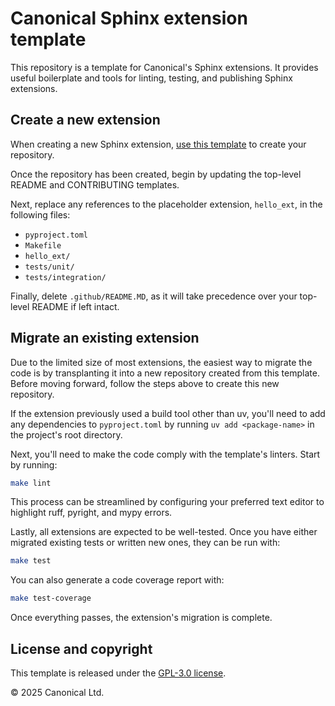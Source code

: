 # Canonical Sphinx extension template

This repository is a template for Canonical's Sphinx extensions. It provides useful
boilerplate and tools for linting, testing, and publishing Sphinx extensions.

## Create a new extension

When creating a new Sphinx extension, [use this
template](https://docs.github.com/en/repositories/creating-and-managing-repositories/creating-a-repository-from-a-template)
to create your repository.

Once the repository has been created, begin by updating the top-level README and
CONTRIBUTING templates.

Next, replace any references to the placeholder extension, `hello_ext`, in the following
files:

- `pyproject.toml`
- `Makefile`
- `hello_ext/`
- `tests/unit/`
- `tests/integration/`

Finally, delete `.github/README.MD`, as it will take precedence over your top-level
README if left intact.

## Migrate an existing extension

Due to the limited size of most extensions, the easiest way to migrate the code is by
transplanting it into a new repository created from this template. Before moving
forward, follow the steps above to create this new repository.

If the extension previously used a build tool other than uv, you'll need to add any
dependencies to `pyproject.toml` by running `uv add <package-name>` in the project's
root directory.

Next, you'll need to make the code comply with the template's linters. Start by
running:

```bash
make lint
```

This process can be streamlined by configuring your preferred text editor to highlight
ruff, pyright, and mypy errors.

Lastly, all extensions are expected to be well-tested. Once you have either migrated
existing tests or written new ones, they can be run with:

```bash
make test
```

You can also generate a code coverage report with:

```bash
make test-coverage
```

Once everything passes, the extension's migration is complete.

## License and copyright

This template is released under the [GPL-3.0 license](LICENSE).

© 2025 Canonical Ltd.
